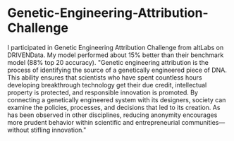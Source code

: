# Genetic-Engineering-Attribution-Challenge
I participated in Genetic Engineering Attribution Challenge from altLabs on DRIVENData. My model performed about 15% better than their benchmark model (88% top 20 accuracy). "Genetic engineering attribution is the process of identifying the source of a genetically engineered piece of DNA. This ability ensures that scientists who have spent countless hours developing breakthrough technology get their due credit, intellectual property is protected, and responsible innovation is promoted. By connecting a genetically engineered system with its designers, society can examine the policies, processes, and decisions that led to its creation. As has been observed in other disciplines, reducing anonymity encourages more prudent behavior within scientific and entrepreneurial communities—without stifling innovation."
